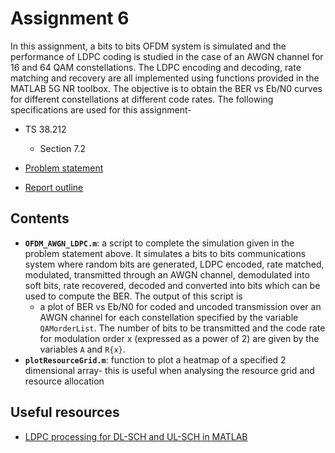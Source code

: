 # Assignment 6



In this assignment, a bits to bits OFDM system is simulated and the performance of LDPC coding is studied in the case of an AWGN channel for 16 and 64 QAM constellations. The LDPC encoding and decoding, rate matching and recovery are all implemented using functions provided in the MATLAB 5G NR toolbox. The objective is to obtain the BER vs Eb/N0 curves for different constellations at different code rates. The following specifications are used for this assignment-

- TS 38.212 
  - Section 7.2



- [Problem statement](https://drive.google.com/file/d/1xsRpaC-CvVn1NWNDqieZTxPUsDYt3H05/view?usp=sharing)
- [Report outline](https://drive.google.com/file/d/1tUAnCLgcfeZDdLT6tbHtJJ7GxPTbk7DQ/view?usp=sharing)



## Contents 

- **```OFDM_AWGN_LDPC.m```**: a script to complete the simulation given in the problem statement above. It simulates a bits to bits communications system where random bits are generated, LDPC encoded, rate matched, modulated, transmitted through an AWGN channel, demodulated into soft bits, rate recovered, decoded and converted into bits which can be used to compute the BER. The output of this script is
  - a plot of BER vs Eb/N0 for coded and uncoded transmission over an AWGN channel for each constellation specified by the variable ```QAMorderList```. The number of bits to be transmitted and the code rate for modulation order x (expressed as a power of 2) are given by the variables ```A``` and ```R{x}```. 
- **```plotResourceGrid.m```**: function to plot a heatmap of a specified 2 dimensional array- this is useful when analysing the resource grid and resource allocation



## Useful resources

- [LDPC processing for DL-SCH and UL-SCH in MATLAB](https://in.mathworks.com/help/5g/gs/ldpc-processing-chain-for-dl-sch.html) 